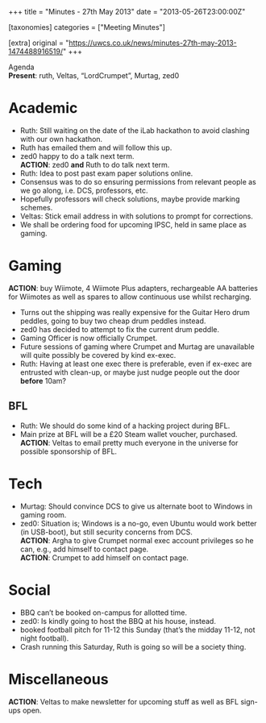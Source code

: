 +++
title = "Minutes - 27th May 2013"
date = "2013-05-26T23:00:00Z"

[taxonomies]
categories = ["Meeting Minutes"]

[extra]
original = "https://uwcs.co.uk/news/minutes-27th-may-2013-1474488916519/"
+++

Agenda  
**Present**: ruth, Veltas, “LordCrumpet”, Murtag, zed0

# Academic

  - Ruth: Still waiting on the date of the iLab hackathon to avoid clashing with our own hackathon.
  - Ruth has emailed them and will follow this up.
  - zed0 happy to do a talk next term.  
    **ACTION**: zed0 **and** Ruth to do talk next term.
  - Ruth: Idea to post past exam paper solutions online.
  - Consensus was to do so ensuring permissions from relevant people as we go along, i.e. DCS, professors, etc.
  - Hopefully professors will check solutions, maybe provide marking schemes.
  - Veltas: Stick email address in with solutions to prompt for corrections.
  - We shall be ordering food for upcoming IPSC, held in same place as gaming.

# Gaming

**ACTION**: buy Wiimote, 4 Wiimote Plus adapters, rechargeable AA batteries for Wiimotes as well as spares to allow continuous use whilst recharging.

  - Turns out the shipping was really expensive for the Guitar Hero drum peddles, going to buy two cheap drum peddles instead.
  - zed0 has decided to attempt to fix the current drum peddle.
  - Gaming Officer is now officially Crumpet.
  - Future sessions of gaming where Crumpet and Murtag are unavailable will quite possibly be covered by kind ex-exec.
  - Ruth: Having at least one exec there is preferable, even if ex-exec are entrusted with clean-up, or maybe just nudge people out the door **before** 10am?

## BFL

  - Ruth: We should do some kind of a hacking project during BFL.
  - Main prize at BFL will be a £20 Steam wallet voucher, purchased.  
    **ACTION**: Veltas to email pretty much everyone in the universe for possible sponsorship of BFL.

# Tech

  - Murtag: Should convince DCS to give us alternate boot to Windows in gaming room.
  - zed0: Situation is; Windows is a no-go, even Ubuntu would work better (in USB-boot), but still security concerns from DCS.  
    **ACTION**: Argha to give Crumpet normal exec account privileges so he can, e.g., add himself to contact page.  
    **ACTION**: Crumpet to add himself on contact page.

# Social

  - BBQ can’t be booked on-campus for allotted time.
  - zed0: Is kindly going to host the BBQ at his house, instead.
  - booked football pitch for 11-12 this Sunday (that’s the midday 11-12, not night football).
  - Crash running this Saturday, Ruth is going so will be a society thing.

# Miscellaneous

**ACTION**: Veltas to make newsletter for upcoming stuff as well as BFL sign-ups open.
